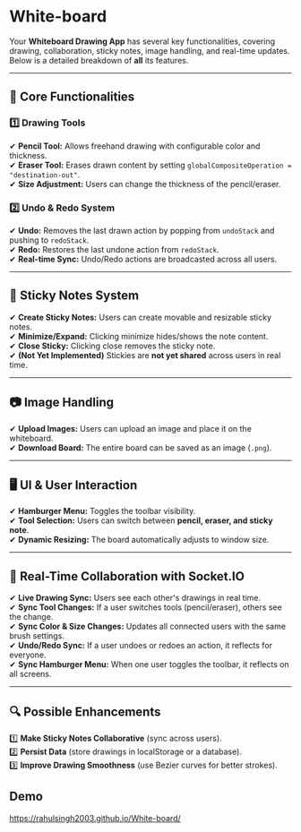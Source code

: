 # White-board

Your **Whiteboard Drawing App** has several key functionalities, covering drawing, collaboration, sticky notes, image handling, and real-time updates. Below is a detailed breakdown of **all** its features.

---

## **🎨 Core Functionalities**
### **1️⃣ Drawing Tools**
✔ **Pencil Tool:** Allows freehand drawing with configurable color and thickness.  
✔ **Eraser Tool:** Erases drawn content by setting `globalCompositeOperation = "destination-out"`.  
✔ **Size Adjustment:** Users can change the thickness of the pencil/eraser.  

### **2️⃣ Undo & Redo System**
✔ **Undo:** Removes the last drawn action by popping from `undoStack` and pushing to `redoStack`.  
✔ **Redo:** Restores the last undone action from `redoStack`.  
✔ **Real-time Sync:** Undo/Redo actions are broadcasted across all users.  

---

## **📝 Sticky Notes System**
✔ **Create Sticky Notes:** Users can create movable and resizable sticky notes.  
✔ **Minimize/Expand:** Clicking minimize hides/shows the note content.  
✔ **Close Sticky:** Clicking close removes the sticky note.  
✔ **(Not Yet Implemented)** Stickies are **not yet shared** across users in real time.  

---

## **📷 Image Handling**
✔ **Upload Images:** Users can upload an image and place it on the whiteboard.  
✔ **Download Board:** The entire board can be saved as an image (`.png`).  

---

## **🖥️ UI & User Interaction**
✔ **Hamburger Menu:** Toggles the toolbar visibility.  
✔ **Tool Selection:** Users can switch between **pencil, eraser, and sticky note**.  
✔ **Dynamic Resizing:** The board automatically adjusts to window size.  

---

## **🔄 Real-Time Collaboration with Socket.IO**
✔ **Live Drawing Sync:** Users see each other's drawings in real time.  
✔ **Sync Tool Changes:** If a user switches tools (pencil/eraser), others see the change.  
✔ **Sync Color & Size Changes:** Updates all connected users with the same brush settings.  
✔ **Undo/Redo Sync:** If a user undoes or redoes an action, it reflects for everyone.  
✔ **Sync Hamburger Menu:** When one user toggles the toolbar, it reflects on all screens.  

---

## **🔍 Possible Enhancements**
1️⃣ **Make Sticky Notes Collaborative** (sync across users).  
2️⃣ **Persist Data** (store drawings in localStorage or a database).  
3️⃣ **Improve Drawing Smoothness** (use Bezier curves for better strokes).  



## Demo
https://rahulsingh2003.github.io/White-board/
